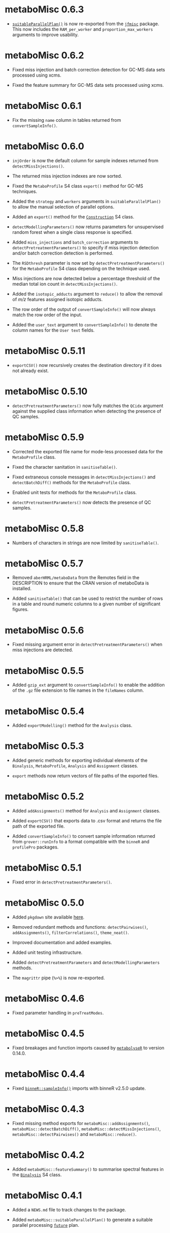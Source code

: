 # metaboMisc 0.6.3

* [`suitableParallelPlan()`](https://jasenfinch.github.io/jfmisc/reference/suitableParallelPlan.html) is now re-exported from the [`jfmisc`](https://jasenfinch.github.io/jfmisc/index.html) package. This now includes the `RAM_per_worker` and `proportion_max_workers` arguments to improve usability.

# metaboMisc 0.6.2

* Fixed miss injection and batch correction detection for GC-MS data sets processed using xcms.

* Fixed the feature summary for GC-MS data sets processed using xcms.

# metaboMisc 0.6.1

* Fix the missing `name` column in tables returned from `convertSampleInfo()`.

# metaboMisc 0.6.0

* `injOrder` is now the default column for sample indexes returned from `detectMissInjections()`.

* The returned miss injection indexes are now sorted.

* Fixed the `MetaboProfile` S4 class `export()` method for GC-MS techniques.

* Added the `strategy` and `workers` arguments in `suitableParallelPlan()` to allow the manual selection of parallel options.

* Added an `export()` method for the [`Construction`](https://jasenfinch.github.io/construction/) S4 class.

* `detectModellingParameters()` now returns parameters for unsupervised random forest when a single class response is specified.

* Added `miss_injections` and `batch_correction` arguments to `detectPretreatmentParameters()` to specify if miss injection detection and/or batch correction detection is performed.

* The `RSDthresh` parameter is now set by `detectPretreatmentParameters()` for the `MetaboProfile` S4 class depending on the technique used.

* Miss injections are now detected below a percentage threshold of the median total ion count in `detectMissInjections()`.

* Added the `isotopic_adducts` argument to `reduce()` to allow the removal of *m/z* features assigned isotopic adducts.

* The row order of the output of `convertSampleInfo()` will now always match the row order of the input.

* Added the `user_text` argument to `convertSampleInfo()` to denote the column names for the `User text` fields.

# metaboMisc 0.5.11

* `exportCSV()` now recursively creates the destination directory if it does not already exist.

# metaboMisc 0.5.10

* `detectPretreatmentParameters()` now fully matches the `QCidx` argument against the supplied class information when detecting the presence of QC samples.

# metaboMisc 0.5.9

* Corrected the exported file name for mode-less processed data for the `MetaboProfile` class.

* Fixed the character sanitation in `sanitiseTable()`.

* Fixed extraneous console messages in `detectMissInjections()` and `detectBatchDiff()` methods for the `MetaboProfile` class.

* Enabled unit tests for methods for the `MetaboProfile` class.

* `detectPretreatmentParameters()` now detects the presence of QC samples.

# metaboMisc 0.5.8

* Numbers of characters in strings are now limited by `sanitiseTable()`.

# metaboMisc 0.5.7

* Removed `aberHRML/metaboData` from the Remotes field in the DESCRIPTION to ensure that the CRAN version  of metaboData is installed.

* Added `sanitiseTable()` that can be used to restrict the number of  rows in a table and round numeric columns to a given number of significant figures. 

# metaboMisc 0.5.6

* Fixed missing argument error in `detectPretreatmentParameters()` when miss injections are detected.

# metaboMisc 0.5.5

* Added `gzip_ext` argument to `convertSampleInfo()` to enable the addition of the `.gz` file extension to file names in the `fileNames` column.

# metaboMisc 0.5.4

* Added `exportModelling()` method for the `Analysis` class.

# metaboMisc 0.5.3

* Added generic methods for exporting individual elements of the `Binalysis`, `MetaboProfile`, `Analysis` and `Assignment` classes.

* `export` methods now return vectors of file paths of the exported files.

# metaboMisc 0.5.2

* Added `addAssignments()` method for `Analysis` and `Assignment` classes.

* Added `exportCSV()` that exports data to .csv format and returns the file path of the exported file.

* Added `convertSampleInfo()` to convert sample information returned from `grover::runInfo` to a format compatible with the `binneR` and `profilePro` packages.

# metaboMisc 0.5.1

* Fixed error in `detectPretreatmentParameters()`.

# metaboMisc 0.5.0

* Added `pkgdown` site available [here](https://jasenfinch.github.io/metaboMisc).

* Removed redundant methods and functions: `detectPairwises()`, `addAssignments()`, `filterCorrelations()`, `theme_neat()`.

* Improved documentation and added examples.

* Added unit testing infrastructure.

* Added `detectPretreatmentParameters` and `detectModellingParameters` methods.

* The `magrittr` pipe (`%>%`) is now re-exported.

# metaboMisc 0.4.6

* Fixed parameter handling in `preTreatModes`.

# metaboMisc 0.4.5

* Fixed breakages and function imports caused by [`metabolyseR`](https://jasenfinch.github.io/metabolyseR) to version 0.14.0.

# metaboMisc 0.4.4

* Fixed [`binneR::sampleInfo()`](https://aberhrml.github.io/binneR/reference/results.html) imports with binneR v2.5.0 update.

# metaboMisc 0.4.3

* Fixed missing method exports for `metaboMisc::addAssignments()`, `metaboMisc::detectBatchDiff()`, `metaboMisc::detectMissInjections()`, `metaboMisc::detectPairwises()` and `metaboMisc::reduce()`.

# metaboMisc 0.4.2

* Added `metaboMisc::featureSummary()` to summarise spectral features in the [`Binalysis`](https://aberhrml.github.io/binneR/reference/Binalysis-class.html) S4 class.

# metaboMisc 0.4.1

* Added a `NEWS.md` file to track changes to the package.

* Added `metaboMisc::suitableParallelPlan()` to generate a suitable parallel processing [`future`](https://cran.r-project.org/packages=future) plan.
